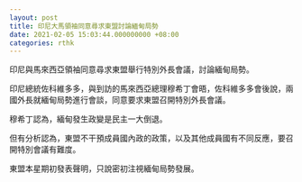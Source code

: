 ```yaml
---
layout: post
title: 印尼大馬領袖同意尋求東盟討論緬甸局勢
date: 2021-02-05 15:03:44.000000000 +08:00
categories: rthk
---
```


印尼與馬來西亞領袖同意尋求東盟舉行特別外長會議，討論緬甸局勢。

印尼總統佐科維多多，與到訪的馬來西亞總理穆希丁會晤，佐科維多多會後說，兩國外長就緬甸局勢進行會談，同意要求東盟召開特別外長會議。

穆希丁認為，緬甸發生政變是民主一大倒退。

但有分析認為，東盟不干預成員國內政的政策，以及其他成員國有不同反應，要召開特別會議有難度。

東盟本星期初發表聲明，只說密初注視緬甸局勢發展。
